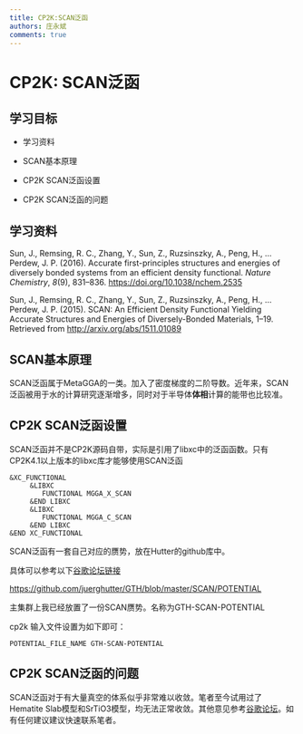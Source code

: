 ```yaml
---
title: CP2K:SCAN泛函
authors: 庄永斌
comments: true
---
```


# CP2K: SCAN泛函

## 学习目标

- 学习资料

- SCAN基本原理

- CP2K SCAN泛函设置

- CP2K SCAN泛函的问题

  

## 学习资料

Sun, J., Remsing, R. C., Zhang, Y., Sun, Z., Ruzsinszky, A., Peng, H., … Perdew, J. P. (2016). Accurate first-principles structures and energies of diversely bonded systems from an efficient density functional. *Nature Chemistry*, *8*(9), 831–836. https://doi.org/10.1038/nchem.2535

Sun, J., Remsing, R. C., Zhang, Y., Sun, Z., Ruzsinszky, A., Peng, H., … Perdew, J. P. (2015). SCAN: An Efficient Density Functional Yielding Accurate Structures and Energies of Diversely-Bonded Materials, 1–19. Retrieved from http://arxiv.org/abs/1511.01089



## SCAN基本原理

SCAN泛函属于MetaGGA的一类。加入了密度梯度的二阶导数。近年来，SCAN泛函被用于水的计算研究逐渐增多，同时对于半导体**体相**计算的能带也比较准。

## CP2K SCAN泛函设置

SCAN泛函并不是CP2K源码自带，实际是引用了libxc中的泛函函数。只有CP2K4.1以上版本的libxc库才能够使用SCAN泛函

```cp2k
&XC_FUNCTIONAL
     &LIBXC
        FUNCTIONAL MGGA_X_SCAN
     &END LIBXC
     &LIBXC
        FUNCTIONAL MGGA_C_SCAN
     &END LIBXC
&END XC_FUNCTIONAL
```

SCAN泛函有一套自己对应的赝势，放在Hutter的github库中。

具体可以参考以下[谷歌论坛链接](https://groups.google.com/g/cp2k/c/k0M3XuOdIHI/m/TEeDFRMwAAAJ)

https://github.com/juerghutter/GTH/blob/master/SCAN/POTENTIAL

主集群上我已经放置了一份SCAN赝势。名称为GTH-SCAN-POTENTIAL

cp2k 输入文件设置为如下即可：

```cp2k
POTENTIAL_FILE_NAME GTH-SCAN-POTENTIAL
```



## CP2K SCAN泛函的问题

SCAN泛函对于有大量真空的体系似乎非常难以收敛。笔者至今试用过了Hematite Slab模型和SrTiO3模型，均无法正常收敛。其他意见参考[谷歌论坛](https://groups.google.com/g/cp2k/c/NEDn71kyD8E/m/FLL2BpGjAAAJ)。如有任何建议建议快速联系笔者。

